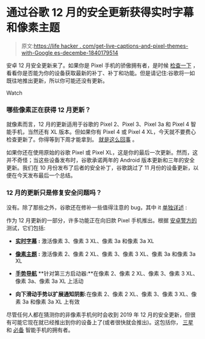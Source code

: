 # 通过谷歌 12 月的安全更新获得实时字幕和像素主题

> 原文:[https://life hacker . com/get-live-captions-and-pixel-themes-with-Google es-decembe-1840179514](https://lifehacker.com/get-live-captions-and-pixel-themes-with-googles-decembe-1840179514)

安卓 12 月安全更新来了。如果你是 Pixel 手机的骄傲拥有者，是时候 [检查一下](https://support.google.com/pixelphone/answer/4457705) ，看看你是否能为你的设备获取最新的补丁、补丁和功能。但是请记住:谷歌将一如既往地推出更新，所以你可能还没有更新。

Watch

### 哪些像素正在获得 12 月更新？

就像素而言，12 月的更新适用于谷歌的 Pixel 2、Pixel 3、Pixel 3a 和 Pixel 4 智能手机，当然还有 XL 版本。但如果你有 Pixel 4 或 Pixel 4 XL，今天就不要费心检查更新了。你得等到下周才能拿到。 [就是这么回事](https://support.google.com/pixelphone/thread/21769134?hl=en) 。

如果你还在使用原始的谷歌 Pixel 或 Pixel XL，这是你的最后一次更新。然而，这并不奇怪；当这些设备发布时，谷歌承诺两年的 Android 版本更新和三年的安全更新。我们在 10 月份发布了后者的安全补丁，谷歌跳过了 11 月份的设备更新，以便在今天发布最后一个总结。

### 12 月的更新只是修复安全问题吗？

没有。除了那些之外，谷歌还在修补一些值得注意的 bug，其中 it [单独详述](https://support.google.com/pixelphone/thread/21769134?hl=en) :

作为 12 月更新的一部分，许多功能正在向旧款 Pixel 手机推出。根据 [安卓警方的](https://www.androidpolice.com/2019/12/02/december-pixel-updates-land-2016-pixels-get-last-patches-pixel-4-conspicuously-absent/) 测试，它们包括:

*   [**实时字幕**](https://lifehacker.com/use-the-pixel-4s-live-caption-feature-to-transcribe-mut-1839362089) **:** 激活像素 3、像素 3 XL、像素 3a 和像素 3a XL
*   [**像素主题**](https://lifehacker.com/the-best-hidden-features-in-googles-pixel-4-1839544994) **:** 激活像素 2、像素 2 XL、像素 3、像素 3 XL、像素 3a 和像素 3a XL
*   [**手势导航**](https://lifehacker.com/the-best-new-features-in-android-q-1834620582) **针对第三方启动器:**在像素 2、像素 2 XL、像素 3、像素 3 XL、像素 3a、像素 3a XL 上活动

*   **向下滑动手势以扩展通知阴影**:在像素 2、像素 2 XL、像素 3、像素 3 XL、像素 3a 和像素 3a XL 上有效

尽管任何人都在猜测你的非像素手机何时会收到 2019 年 12 月的安全更新，但很有可能它现在就已经推出到你的设备上了(或者很快就会推出)。这包括你， [三星](https://www.sammobile.com/news/samsung-monthly-updates-december-2019-security-patch/) 和 [必备](https://twitter.com/essential/status/1201578055690375168) 智能手机的拥有者。